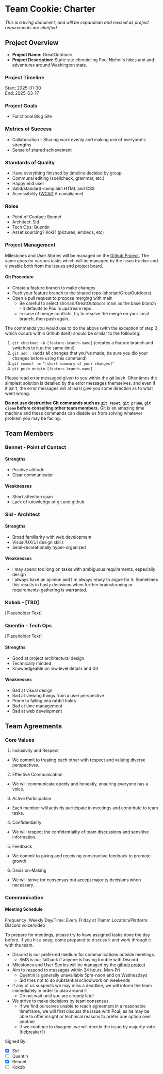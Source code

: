 # Team Cookie: Charter
*This is a living document, and will be expandedn and revised as project requirements are clarified.*

## Project Overview
- **Project Name:** GreatOutdoors
- **Project Description:** Static site chronicling Poul Nichol's hikes and and adventures around Washington state.

### Project Timeline
Start: 2025-01-30  
End: 2025-03-17

### Project Goals
- Functional Blog Site

### Metrics of Success
- Collaboration - Sharing work evenly and making use of everyone's strengths
- Sense of shared achievement

### Standards of Quality
- Have everything finished by timeline decided by group
- Communal editing (spellcheck, grammar, etc.)
- Happy end user
- Valid/standard-complaint HTML and CSS
- Accessibility ([WCAG](https://www.w3.org/WAI/standards-guidelines/wcag/) A compliance)

### Roles
- Point of Contact: Bennet
- Architect: Sid
- Tech Ops: Quentin
- Asset sourcing? Koki? (pictures, embeds, etc)

### Project Management
Milestones and User Stories will be managed on the [Github Project](https://github.com/users/shorian/projects/1/views/1). The same goes for various tasks which will be managed by the issue tracker and viewable both from the issues and project board.

#### Git Procedure
- Create a feature branch to make changes
- Push your feature branch to the shared repo (shorian/GreatOutdoors)
- Open a pull request to propose merging with main
  - Be careful to select shorian/GreatOutdoors:main as the base branch - it defaults to Poul's upstream repo.
  - In case of merge conflicts, try to resolve the merge on your local branch, then push again.

The commands you would use to do the above (with the exception of step 3 which occurs within Github itself) should be similar to the following:
1. `git checkout -b [feature-branch-name]` (creates a feature branch and switches to it at the same time)
2. `git add .` (adds all changes that you've made; be sure you did your changes before using this command)
3. `git commit -m "[short summary of your changes]"`
4. `git push origin [feature-branch-name]`

Please read error messaged given to you within the git bash. Oftentimes the simplest solution is detailed by the error messages themselves, and even if it isn't, the error messages will at least give you some direction as to what went wrong.

**Do not use destructive Git commands such as `git reset`, `git prune`, `git clean` before consulting other team members.** Git is an amazing time machine and these commands can disable us from solving whatever problem you may be facing.

## Team Members
### Bennet - Point of Contact

#### Strengths
- Positive attitude
- Clear communicator

#### Weaknesses
- Short attention span
- Lack of knowledge of git and github

### Sid - Architect

#### Strengths
- Broad familiarity with web development
- Visual/UX/UI design skills
- Semi-recreationally hyper-organized

#### Weaknesses
- I may spend too long on tasks with ambiguous requirements, especially design
- I always have an opinion and I'm always ready to argue for it. Sometimes this results in hasty decisions when further brainstorming or requirements-gathering is warranted.

### Kokob - [TBD]

[Placeholder Text]

### Quentin - Tech Ops

[Placeholder Text]

#### Strengths
- Good at project architectural design
- Technically minded
- Knowledgeable on low level details and Git

#### Weaknesses
- Bad at visual design
- Bad at viewing things from a user perspective
- Prone to falling into rabbit holes
- Bad at time management
- Bad at web development

## Team Agreements

### Core Values

1. Inclusivity and Respect
  - We commit to treating each other with respect and valuing diverse perspectives.
2. Effective Communication
  - We will communicate openly and honestly, ensuring everyone has a voice.
3. Active Participation
  - Each member will actively participate in meetings and contribute to team tasks.
4. Confidentiality
  - We will respect the confidentiality of team discussions and sensitive information.
5. Feedback
  - We commit to giving and receiving constructive feedback to promote growth.
6. Decision-Making
  - We will strive for consensus but accept majority decisions when necessary.

### Communication

#### Meeting Schedule

Frequency: Weekly
Day/Time: Every Friday at 11amm
Location/Platform: Discord voice/video

To prepare for meetings, please try to have assigned tasks done the day before. If you hit a snag, come prepared to discuss it and work through it with the team.

- Discord is our preferred medium for communications outside meetings.
  - SMS is our fallback if anyone is having trouble with Discord.
- Milestones and User Stories will be managed by the [github project](https://github.com/users/shorian/projects/1/views/1)
- Aim to respond to messages within 24 hours, Mon-Fri
  - Quentin is generally unavailable 5pm-noon and on Wednesdays
  - Sid tries not to do substantial schoolwork on weekends
- If any of us suspects we may miss a deadline, we will inform the team immediately in order to plan around it
  - Do not wait until you are already late!
- We strive to make decisions by team consensus
  - If we find ourselves unable to reach agreement in a reasonable timeframe, we will first discuss the issue with Poul, as he may be able to offer insight or technical reasons to prefer one option over another
  - If we continue to disagree, we will decide the issue by majority vote. (tiebreaker?)

Signed By:
- [x] Sid
- [ ] Quentin
- [x] Bennet
- [ ] Kokob